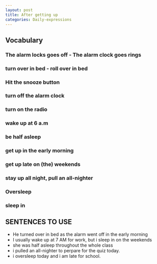 ```yaml
---
layout: post
title: After getting up
categories: Daily-expressions 
---
```


## Vocabulary

### The alarm locks goes off - The alarm clock goes rings

### turn over in bed - roll over in bed

### Hit the snooze button 

### turn off the alarm clock

### turn on the radio 

### wake up at 6 a.m

### be half asleep

### get up in the early morning 

### get up late on (the) weekends 

### stay up all night, pull an all-nighter

### Oversleep 

### sleep in

## SENTENCES TO USE

-  He turned over in bed as the alarm went off in the early morning
- I usually wake up at 7 AM for work, but i sleep in on the weekends
- she was half asleep throughout the whole class
- i pulled an all-nighter to perpare for the quiz today. 
- i oversleep today and i am late for school. 